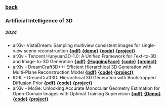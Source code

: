 ### [back](README.md)

### Artificial Intelligence of 3D
##### 2024
- arXiv- VistaDream: Sampling multiview consistent images for single-view scene reconstruction [**{pdf}**](https://arxiv.org/abs/2410.16892) [**{demo}**](https://vistadream-project-page.github.io/demo.html) [**{code}**](https://github.com/WHU-USI3DV/VistaDream) [**{project}**](https://vistadream-project-page.github.io/)
- arXiv - Tencent Hunyuan3D-1.0: A Unified Framework for Text-to-3D and Image-to-3D Generation [**{pdf}**](https://arxiv.org/pdf/2411.02293) [**{HuggingFace}**](https://huggingface.co/tencent/Hunyuan3D-1) [**{code}**](https://github.com/Tencent/Hunyuan3D-1) [**{project}**](https://3d.hunyuan.tencent.com/)
- arXiv - DreamCraft3D++: Efficient Hierarchical 3D Generation with Multi-Plane Reconstruction Model [**{pdf}**](http://arxiv.org/abs/2410.12928) [**{code}**](https://github.com/MrTornado24/DreamCraft3D_Plus) [**{project}**](https://dreamcraft3dplus.github.io/)
- ICRL - DreamCraft3D: Hierarchical 3D Generation with Bootstrapped Diffusion Prior [**{pdf}**](https://arxiv.org/abs/2310.16818) [**{code}**](https://github.com/deepseek-ai/DreamCraft3D) [**{project}**](https://mrtornado24.github.io/DreamCraft3D/)
- arXiv - MoGe: Unlocking Accurate Monocular Geometry Estimation for Open-Domain Images with Optimal Training Supervision [**{pdf}**](https://arxiv.org/abs/2410.19115) [**{Demo}**](https://huggingface.co/spaces/Ruicheng/MoGe) [**{code}**](https://github.com/microsoft/moge) [**{project}**](https://wangrc.site/MoGePage/)


